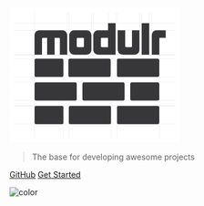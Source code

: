 ![logo](_media/logo.png)

> The base for developing awesome projects

[GitHub](https://github.com/modulr/modulr-laravel)
[Get Started](#modulr-laravel)

<!-- background color -->
![color](#ffe5c6)
